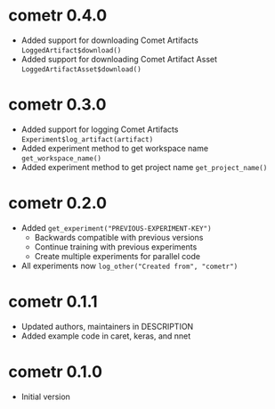 # cometr 0.4.0

* Added support for downloading Comet Artifacts `LoggedArtifact$download()`
* Added support for downloading Comet Artifact Asset `LoggedArtifactAsset$download()`

# cometr 0.3.0

* Added support for logging Comet Artifacts `Experiment$log_artifact(artifact)`
* Added experiment method to get workspace name `get_workspace_name()`
* Added experiment method to get project name `get_project_name()`

# cometr 0.2.0

* Added `get_experiment("PREVIOUS-EXPERIMENT-KEY")`
    * Backwards compatible with previous versions
    * Continue training with previous experiments
    * Create multiple experiments for parallel code
* All experiments now `log_other("Created from", "cometr")`

# cometr 0.1.1

* Updated authors, maintainers in DESCRIPTION
* Added example code in caret, keras, and nnet

# cometr 0.1.0

* Initial version
